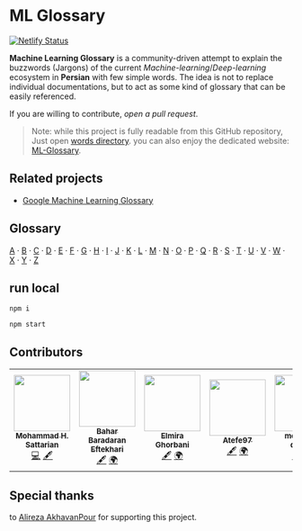 # ML Glossary

[![Netlify Status](https://api.netlify.com/api/v1/badges/ee566a27-d773-46db-9433-d9c654312215/deploy-status)](https://app.netlify.com/sites/ml-glossary-fa/deploys)

**Machine Learning Glossary** is a community-driven attempt to explain the buzzwords (Jargons) of the current *Machine-learning*/*Deep-learning* ecosystem in **Persian** with few simple words. The idea is not to replace individual documentations, but to act as some kind of glossary that can be easily referenced.

If you are willing to contribute, *open a pull request*.

> Note: while this project is fully readable from this GitHub repository, Just open [words directory](/words/). you can also enjoy the dedicated website: [ML-Glossary](https://ml-glossary-fa.netlify.app/).

## Related projects

* [Google Machine Learning Glossary](https://developers.google.com/machine-learning/glossary)

## Glossary

[A](/words/a) ·
[B](/words/b) ·
[C](/words/c) ·
[D](/words/d) ·
[E](/words/e) ·
[F](/words/f) ·
[G](/words/g) ·
[H](/words/h) ·
[I](/words/i) ·
[J](/words/j) ·
[K](/words/k) ·
[L](/words/l) ·
[M](/words/m) ·
[N](/words/n) ·
[O](/words/o) ·
[P](/words/p) ·
[Q](/words/q) ·
[R](/words/r) ·
[S](/words/s) ·
[T](/words/t) ·
[U](/words/u) ·
[V](/words/v) ·
[W](/words/w) ·
[X](/words/x) ·
[Y](/words/y) ·
[Z](/words/z)

## run local

```
npm i
```
```
npm start
```

## Contributors

<table>
  <tr>
    <td align="center"><a href="https://github.com/mhsattarian"><img src="https://avatars1.githubusercontent.com/u/29674767?v=4" width="100px;" alt=""/><br /><sub><b>Mohammad H. Sattarian</b></sub></a><br /><a href="https://github.com/mhsattarian/ML-Glossary/commits?author=mhsattarian" title="Code">💻</a> <a href="#content-mhsattarian" title="Content">🖋</a></td>
    <td align="center"><a href="https://github.com/bahar3474"><img src="https://avatars1.githubusercontent.com/u/48449058?v=4" width="100px;" alt=""/><br /><sub><b>Bahar Baradaran Eftekhari</b></sub></a><br /><a href="#content-bahar3474" title="Content">🖋</a> <a href="#translation-bahar3474" title="Translation">🌍</a></td>
    <td align="center"><a href="https://github.com/ElmiraGhorbani"><img src="https://avatars2.githubusercontent.com/u/23237541?v=4" width="100px;" alt=""/><br /><sub><b>Elmira Ghorbani</b></sub></a><br /><a href="#content-ElmiraGhorbani" title="Content">🖋</a> <a href="#translation-ElmiraGhorbani" title="Translation">🌍</a></td>
    <td align="center"><a href="https://github.com/Atefe97"><img src="https://avatars2.githubusercontent.com/u/23237558?v=4" width="100px;" alt=""/><br /><sub><b>Atefe97</b></sub></a><br /><a href="#content-Atefe97" title="Content">🖋</a> <a href="#translation-Atefe97" title="Translation">🌍</a></td>
    <td align="center"><a href="https://github.com/mohamad-qodosi"><img src="https://avatars1.githubusercontent.com/u/23719357?v=4" width="100px;" alt=""/><br /><sub><b>mohamad qodosi</b></sub></a><br /><a href="#content-mohamad-qodosi" title="Content">🖋</a> <a href="#translation-mohamad-qodosi" title="Translation">🌍</a></td>
  </tr>
</table>


## Special thanks

to [Alireza AkhavanPour](https://github.com/alireza-Akhavan/) for supporting this project.
